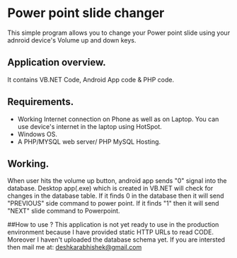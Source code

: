 # Power point slide changer

This simple program allows you to change your Power point slide using your adnroid device's Volume up and down keys.

## Application overview.

It contains VB.NET Code, Android App code & PHP code.

## Requirements.

* Working Internet connection on Phone as well as on Laptop. You can use device's internet in the laptop using HotSpot.
* Windows OS.
* A PHP/MYSQL web server/ PHP MySQL Hosting.

## Working.

When user hits the volume up button, android app sends "0" signal into the database. Desktop app(.exe) which is created in VB.NET will check for changes in the database table. If it finds 0 in the database then it will send "PREVIOUS" side command to power point. If it finds "1" then it will send "NEXT" slide command to Powerpoint.

##How to use ?
This application is not yet ready to use in the production environment because I have provided static HTTP URLs to read CODE. Moreover I haven't uploaded the database schema yet. If you are intersted then mail me at: deshkarabhishek@gmail.com
